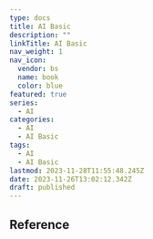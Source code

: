 ```yaml
---
type: docs
title: AI Basic
description: ""
linkTitle: AI Basic
nav_weight: 1
nav_icon:
  vendor: bs
  name: book
  color: blue
featured: true
series:
  - AI
categories:
  - AI
  - AI Basic
tags:
  - AI
  - AI Basic
lastmod: 2023-11-28T11:55:48.245Z
date: 2023-11-26T13:02:12.342Z
draft: published
---
```


## Reference
